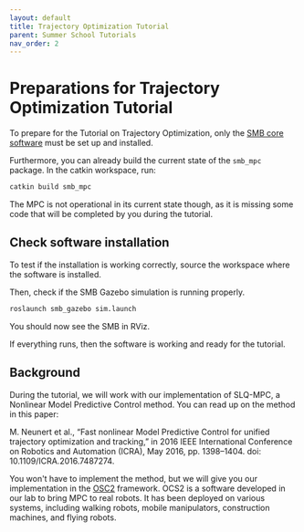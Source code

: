 ```yaml
---
layout: default
title: Trajectory Optimization Tutorial
parent: Summer School Tutorials
nav_order: 2
---
```


# Preparations for Trajectory Optimization Tutorial

To prepare for the Tutorial on Trajectory Optimization, only the [SMB core software](../core-software/installation_core.md) must be set up and installed.

Furthermore, you can already build the current state of the `smb_mpc` package. In the catkin workspace, run:
```bash
catkin build smb_mpc
```

The MPC is not operational in its current state though, as it is missing some code that will be completed by you during the tutorial.

## Check software installation
To test if the installation is working correctly, source the workspace where the software is installed.

Then, check if the SMB Gazebo simulation is running properly.
```bash
roslaunch smb_gazebo sim.launch
```
You should now see the SMB in RViz.


If everything runs, then the software is working and ready for the tutorial.

## Background
During the tutorial, we will work with our implementation of SLQ-MPC, a Nonlinear Model Predictive Control method.
You can read up on the method in this paper:

M. Neunert et al., “Fast nonlinear Model Predictive Control for unified trajectory optimization and tracking,” in 2016 IEEE International Conference on Robotics and Automation (ICRA), May 2016, pp. 1398–1404. doi: 10.1109/ICRA.2016.7487274.

You won't have to implement the method, but we will give you our implementation in the [OSC2](https://github.com/leggedrobotics/ocs2) framework.
OCS2 is a software developed in our lab to bring MPC to real robots. It has been deployed on various systems, including walking robots, mobile manipulators, construction machines, and flying robots.
